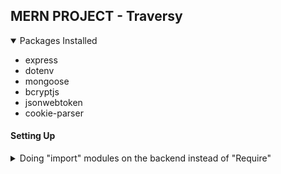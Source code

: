 ## MERN PROJECT - Traversy 

<details open>
<summary>Packages Installed</summary>
<ul>
    <li>express</li>
    <li>dotenv</li>
    <li>mongoose</li>
    <li>bcryptjs</li>
    <li>jsonwebtoken</li>
    <li>cookie-parser</li>
</ul>
</details>


#### Setting Up 

<details>
<summary>Doing "import" modules on the backend instead of "Require" </summary>
- Adding <code>  "type": "module",
</code> to the package.json file
</details>



